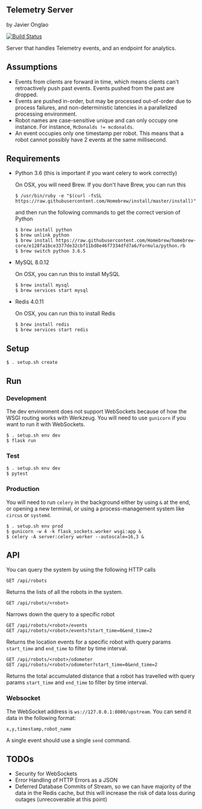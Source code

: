 Telemetry Server
------------------------------
by Javier Onglao

[![Build Status](https://circleci.com/gh/starpogi/fr_telemetry.svg?style=svg)](https://circleci.com/gh/starpogi/fr_telemetry)


Server that handles Telemetry events, and an endpoint for analytics.


## Assumptions
- Events from clients are forward in time, which means clients can't
retroactively push past events. Events pushed from the past are dropped.
- Events are pushed in-order, but may be processed out-of-order due to
process failures, and non-deterministic latencies in a parallelized processing
environment.
- Robot names are case-sensitive unique and can only occupy one instance.
For instance, `McDonalds != mcdonalds`.
- An event occupies only one timestamp per robot. This means that a robot
cannot possibly have 2 events at the same millisecond.


## Requirements
- Python 3.6 (this is important if you want celery to work correctly)

  On OSX, you will need Brew. If you don't have Brew, you can run this

  ```
  $ /usr/bin/ruby -e "$(curl -fsSL https://raw.githubusercontent.com/Homebrew/install/master/install)"
  ```

  and then run the following commands to get the correct version of Python

  ```
  $ brew install python
  $ brew unlink python
  $ brew install https://raw.githubusercontent.com/Homebrew/homebrew-core/e128fa1bce3377de32cbf11bd8e46f7334dfd7a6/Formula/python.rb
  $ brew switch python 3.6.5
  ```

- MySQL 8.0.12

  On OSX, you can run this to install MySQL
  ```
  $ brew install mysql
  $ brew services start mysql
  ```

- Redis 4.0.11

  On OSX, you can run this to install Redis
  ```
  $ brew install redis
  $ brew services start redis
  ```


## Setup
```
$ . setup.sh create
```

## Run

### Development
The dev environment does not support WebSockets because of how the WSGI routing works with Werkzeug. You will need to use `gunicorn` if you want to run it with WebSockets.
```
$ . setup.sh env dev
$ flask run
```

### Test
```
$ . setup.sh env dev
$ pytest
```

### Production
You will need to run `celery` in the background either by using `&` at the end, or opening a new terminal, or using a process-management system like `circus` or `systemd`.

```
$ . setup.sh env prod
$ gunicorn -w 4 -k flask_sockets.worker wsgi:app &
$ celery -A server:celery worker --autoscale=16,3 &
```

## API

You can query the system by using the following HTTP calls

```
GET /api/robots
```

Returns the lists of all the robots in the system.

```
GET /api/robots/<robot>
```

Narrows down the query to a specific robot

```
GET /api/robots/<robot>/events
GET /api/robots/<robot>/events?start_time=0&end_time=2
```

Returns the location events for a specific robot with query params `start_time`
and `end_time` to filter by time interval.


```
GET /api/robots/<robot>/odometer
GET /api/robots/<robot>/odometer?start_time=0&end_time=2
```

Returns the total accumulated distance that a robot has travelled with
query params `start_time` and `end_time` to filter by time interval.


### Websocket

The WebSocket address is `ws://127.0.0.1:8000/upstream`. You can send it data
in the following format:

```
x,y,timestamp,robot_name
```

A single event should use a single `send` command.


## TODOs

- Security for WebSockets
- Error Handling of HTTP Errors as a JSON
- Deferred Database Commits of Stream, so we can have majority of the data in
the Redis cache, but this will increase the risk of data loss during outages
(unrecoverable at this point)
